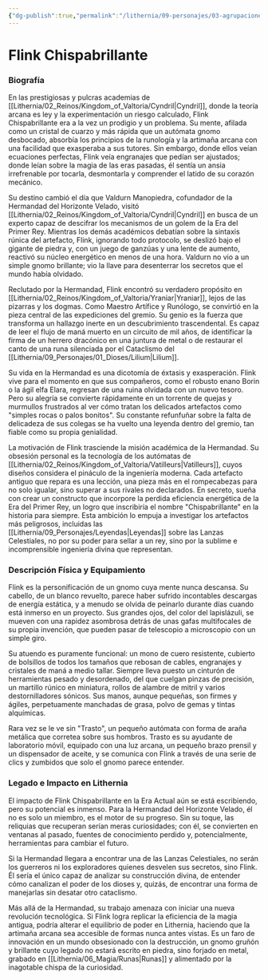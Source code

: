 ```yaml
---
{"dg-publish":true,"permalink":"/lithernia/09-personajes/03-agrupaciones/la-hermandad-del-horizonte-velado/flink-chispabrillante/","tags":["[lithernia","personajes","Gremio","gnomo","artífice","Yraniar"]}
---
```


# Flink Chispabrillante

### Biografía

En las prestigiosas y pulcras academias de [[Lithernia/02_Reinos/Kingdom_of_Valtoria/Cyndril\|Cyndril]], donde la teoría arcana es ley y la experimentación un riesgo calculado, Flink Chispabrillante era a la vez un prodigio y un problema. Su mente, afilada como un cristal de cuarzo y más rápida que un autómata gnomo desbocado, absorbía los principios de la runología y la artimaña arcana con una facilidad que exasperaba a sus tutores. Sin embargo, donde ellos veían ecuaciones perfectas, Flink veía engranajes que pedían ser ajustados; donde leían sobre la magia de las eras pasadas, él sentía un ansia irrefrenable por tocarla, desmontarla y comprender el latido de su corazón mecánico.

Su destino cambió el día que Valdurn Manopiedra, cofundador de la Hermandad del Horizonte Velado, visitó [[Lithernia/02_Reinos/Kingdom_of_Valtoria/Cyndril\|Cyndril]] en busca de un experto capaz de descifrar los mecanismos de un golem de la Era del Primer Rey. Mientras los demás académicos debatían sobre la sintaxis rúnica del artefacto, Flink, ignorando todo protocolo, se deslizó bajo el gigante de piedra y, con un juego de ganzúas y una lente de aumento, reactivó su núcleo energético en menos de una hora. Valdurn no vio a un simple gnomo brillante; vio la llave para desenterrar los secretos que el mundo había olvidado.

Reclutado por la Hermandad, Flink encontró su verdadero propósito en [[Lithernia/02_Reinos/Kingdom_of_Valtoria/Yraniar\|Yraniar]], lejos de las pizarras y los dogmas. Como Maestro Artífice y Runólogo, se convirtió en la pieza central de las expediciones del gremio. Su genio es la fuerza que transforma un hallazgo inerte en un descubrimiento trascendental. Es capaz de leer el flujo de maná muerto en un circuito de mil años, de identificar la firma de un herrero dracónico en una juntura de metal o de restaurar el canto de una runa silenciada por el Cataclismo del [[Lithernia/09_Personajes/01_Dioses/Lilium\|Lilium]].

Su vida en la Hermandad es una dicotomía de éxtasis y exasperación. Flink vive para el momento en que sus compañeros, como el robusto enano Borin o la ágil elfa Elara, regresan de una ruina olvidada con un nuevo tesoro. Pero su alegría se convierte rápidamente en un torrente de quejas y murmullos frustrados al ver cómo tratan los delicados artefactos como "simples rocas o palos bonitos". Su constante refunfuñar sobre la falta de delicadeza de sus colegas se ha vuelto una leyenda dentro del gremio, tan fiable como su propia genialidad.

La motivación de Flink trasciende la misión académica de la Hermandad. Su obsesión personal es la tecnología de los autómatas de [[Lithernia/02_Reinos/Kingdom_of_Valtoria/Vatilleurs\|Vatilleurs]], cuyos diseños considera el pináculo de la ingeniería moderna. Cada artefacto antiguo que repara es una lección, una pieza más en el rompecabezas para no solo igualar, sino superar a sus rivales no declarados. En secreto, sueña con crear un constructo que incorpore la perdida eficiencia energética de la Era del Primer Rey, un logro que inscribiría el nombre "Chispabrillante" en la historia para siempre. Esta ambición lo empuja a investigar los artefactos más peligrosos, incluidas las [[Lithernia/09_Personajes/Leyendas\|Leyendas]] sobre las Lanzas Celestiales, no por su poder para sellar a un rey, sino por la sublime e incomprensible ingeniería divina que representan.

### Descripción Física y Equipamiento

Flink es la personificación de un gnomo cuya mente nunca descansa. Su cabello, de un blanco revuelto, parece haber sufrido incontables descargas de energía estática, y a menudo se olvida de peinarlo durante días cuando está inmerso en un proyecto. Sus grandes ojos, del color del lapislázuli, se mueven con una rapidez asombrosa detrás de unas gafas multifocales de su propia invención, que pueden pasar de telescopio a microscopio con un simple giro.

Su atuendo es puramente funcional: un mono de cuero resistente, cubierto de bolsillos de todos los tamaños que rebosan de cables, engranajes y cristales de maná a medio tallar. Siempre lleva puesto un cinturón de herramientas pesado y desordenado, del que cuelgan pinzas de precisión, un martillo rúnico en miniatura, rollos de alambre de mitril y varios destornilladores sónicos. Sus manos, aunque pequeñas, son firmes y ágiles, perpetuamente manchadas de grasa, polvo de gemas y tintas alquímicas.

Rara vez se le ve sin "Trasto", un pequeño autómata con forma de araña metálica que corretea sobre sus hombros. Trasto es su ayudante de laboratorio móvil, equipado con una luz arcana, un pequeño brazo prensil y un dispensador de aceite, y se comunica con Flink a través de una serie de clics y zumbidos que solo el gnomo parece entender.

### Legado e Impacto en Lithernia

El impacto de Flink Chispabrillante en la Era Actual aún se está escribiendo, pero su potencial es inmenso. Para la Hermandad del Horizonte Velado, él no es solo un miembro, es el motor de su progreso. Sin su toque, las reliquias que recuperan serían meras curiosidades; con él, se convierten en ventanas al pasado, fuentes de conocimiento perdido y, potencialmente, herramientas para cambiar el futuro.

Si la Hermandad llegara a encontrar una de las Lanzas Celestiales, no serán los guerreros ni los exploradores quienes desvelen sus secretos, sino Flink. Él sería el único capaz de analizar su construcción divina, de entender cómo canalizan el poder de los dioses y, quizás, de encontrar una forma de manejarlas sin desatar otro cataclismo.

Más allá de la Hermandad, su trabajo amenaza con iniciar una nueva revolución tecnológica. Si Flink logra replicar la eficiencia de la magia antigua, podría alterar el equilibrio de poder en Lithernia, haciendo que la artimaña arcana sea accesible de formas nunca antes vistas. Es un faro de innovación en un mundo obsesionado con la destrucción, un gnomo gruñón y brillante cuyo legado no estará escrito en piedra, sino forjado en metal, grabado en [[Lithernia/06_Magia/Runas\|Runas]] y alimentado por la inagotable chispa de la curiosidad.
